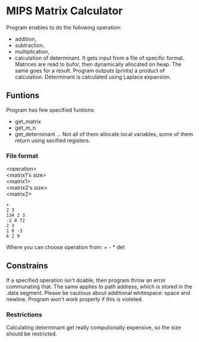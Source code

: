 # MIPS Matrix Calculator
Program enables to do the following operation:
* addition,
* subtraction,
* multiplication,
* calculation of determinant.
It gets input from a file of specific format.
Matrices are read to bufor, then dynamically allocated on heap. The same goes for a result.
Program outputs (prints) a product of calculation. Determinant is calculated using Laplace expansion.
## Funtions
Program has few specified funtions:
* get_matrix
* get_m_n
* get_determinant ...
Not all of them allocate local variables, some of them return using secified registers.

### File format
\<operation\><br>
\<matrix1's size\><br>
\<matrix1\><br>
\<matrix2's size\><br>
\<matrix2\><br>

```
+
2 3
134 2 3
-2 8 72
2 3
1 0 -3
6 2 9
```

Where you can choose operation from: + - * det
## Constrains
If a specified operation isn't doable, then program throw an error communating that. The same applies to path address, 
which is stored in the .data segment.
Please be cautious about additional whitespace: space and newline. Program won't work properly if this is violeted.


### Restrictions
Calculating determinant get really computionally expensive, so the size should be restricted.
